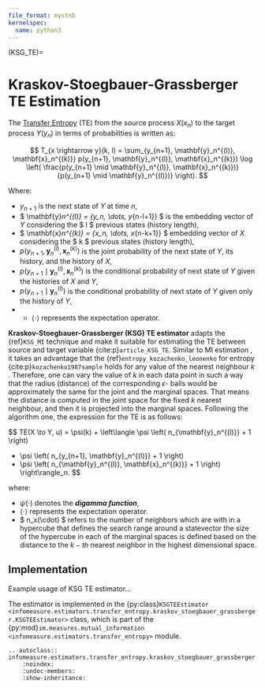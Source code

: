 ```yaml
---
file_format: mystnb
kernelspec:
  name: python3
---
```

(KSG_TE)=
# Kraskov-Stoegbauer-Grassberger TE Estimation
The [Transfer Entropy](index.md#transfer_entropy_overview) (TE) from the source process $X(x_n)$ to the target process $Y(y_n)$ in terms of probabilities is written as:

$$
T_{x \rightarrow y}(k, l) = \sum_{y_{n+1}, \mathbf{y}_n^{(l)}, \mathbf{x}_n^{(k)}}
p(y_{n+1}, \mathbf{y}_n^{(l)}, \mathbf{x}_n^{(k)})
\log \left( \frac{p(y_{n+1} \mid \mathbf{y}_n^{(l)}, \mathbf{x}_n^{(k)})}
{p(y_{n+1} \mid \mathbf{y}_n^{(l)})} \right).
$$

Where:
- $y_{n+1}$ is the next state of $Y$ at time $n$,
- $ \mathbf{y}_n^{(l)} = \{y_n, \dots, y_{n-l+1}\} $ is the embedding vector of $Y$ considering the  $ l $ previous states (history length),
- $ \mathbf{x}_n^{(k)} = \{x_n, \dots, x_{n-k+1}\} $ embedding vector of $X$ considering the $ k $ previous states (history length),
- $p(y_{n+1}, \mathbf{y}_n^{(l)}, \mathbf{x}_n^{(k)})$ is the joint probability of the next state of $Y$, its history, and the history of $X$,
- $p(y_{n+1} \mid \mathbf{y}_n^{(l)}, \mathbf{x}_n^{(k)})$ is the conditional probability of next state of $Y$ given the histories of $X$ and $Y$,
- $p(y_{n+1} \mid \mathbf{y}_n^{(l)})$ is the conditional probability of next state of $Y$ given only the history of $Y$,
- - $\langle \cdot \rangle$ represents the expectation operator.

**Kraskov-Stoegbauer-Grassberger (KSG) TE estimator** adapts the {ref}`KSG_MI` technique and make it suitable for estimating the TE between source and target variable {cite:p}`article_KSG_TE`. Similar to  MI estimation , it takes an advantage that the  {ref}`entropy_kozachenko_leonenko`  for entropy {cite:p}`kozachenko1987sample` holds for any value of the nearest neighbour $k$ . Therefore, one can vary the value of $k$ in each data point in such a way that the radius (distance) of the corresponding $\epsilon$- balls would be approximately the same for the joint and the marginal spaces. That means the distance is computed in the joint space for the fixed $k$ nearest neighbour, and then it is projected into the marginal spaces. Following the algorithm one, the expression for the TE is as follows:

$$
TE(X \to Y, u) = \psi(k) + \left\langle \psi \left( n_{\mathbf{y}_n^{(l)}} + 1 \right)
- \psi \left( n_{y_{n+1}, \mathbf{y}_n^{(l)}} + 1 \right)
- \psi \left( n_{\mathbf{y}_n^{(l)}, \mathbf{x}_n^{(k)}} + 1 \right) \right\rangle_n.
$$

where:
- $\psi(\cdot)$ denotes the **_digamma function_**,
- $\langle \cdot \rangle$ represents the expectation operator.
- $ n_x(\cdot) $ refers to the number of neighbors which are with in a hypercube that defines the search range around a statevector the size of the hypercube in each of the marginal spaces is defined based on the distance to the $k-th$ nearest neighbor in the highest dimensional space.


## Implementation
Example usage of KSG TE estimator...


The estimator is implemented in the {py:class}`KSGTEEstimator <infomeasure.estimators.transfer_entropy.kraskov_stoegbauer_grassberger.KSGTEEstimator>` class,
which is part of the {py:mod}`im.measures.mutual_information <infomeasure.estimators.transfer_entropy>` module.

```{eval-rst}
.. autoclass:: infomeasure.estimators.transfer_entropy.kraskov_stoegbauer_grassberger.KSGTEEstimator
    :noindex:
    :undoc-members:
    :show-inheritance:
```
